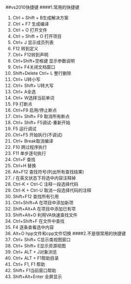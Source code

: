 ##vs2010快捷键
####1.常用的快捷键
1. Ctrl + Shift + B生成解决方案 
2. Ctrl + F7 生成编译 
3. Ctrl + O 打开文件 
4. Ctrl + Shift + O 打开项目
5. Ctrl+ J 显示成员列表 
6. F12 转到定义 
7. Ctrl+ F12转到声明 
8. Ctrl+Shift+空格键 显示参数说明
9. Ctrl+ F4关闭文档窗口 
10. Shift+Delete Ctrl+ L 整行删除
11. Ctrl+ U转小写 
12. Ctrl+ Shift+ U转大写 
13. Ctrl+ A全选 
14. Ctrl+ W选择当前单词 
15. F9  打断点 
16. Ctrl+F9 启用/停止断点 
17. Ctrl+ Shift+ F9 取消所有断点 
18. Ctrl+ Shift+ F5调试-重新开始 
19. F5  运行调试 
20. Ctrl+F5 开始执行(不调试) 
21. Ctrl+ Break取消编译 
22. F10 跨过程序执行
23. F11 单步逐句执行
24. Ctrl+F  查找 
25. Ctrl+H  替换 
26. Alt+F12  查找符号(列出所有查找结果) 
27. / 在英文状态下将选中内容注释掉
28. Ctrl-K + Ctrl-C 注释一段选择代码
29. Ctrl-K + Ctrl-U 取消一段选择代码的注释
30. Shift+F12 查找所有引用
31. Ctrl+Shift+A 在项目中添加新项
32. Shift+Alt+A 在项目中添加已有项
33. Shift+Alt+O 利用VA快速查找文件
34. Ctrl+Shift+F 在文件中查找
35. F4 逐条查看选中内容
36. Alt+O  hpp文件和cpp文件切换
####2.不是很常用的快捷键
1. Ctrl+ Shift+ C显示类视图窗口 
2. Ctrl+ Shift+ E显示资源视图 
3. Ctrl+ ALT + J对象浏览 
4. Ctrl+ ALT + F1帮助目录 
5. Ctrl+ F1,  F1 帮助 
6. Shift+ F1当前窗口帮助 
7. Shift+Alt+Enter 全屏显示